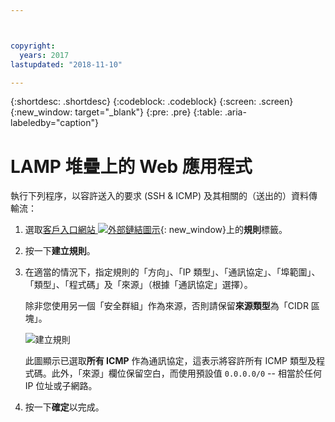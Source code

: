```yaml
---



copyright:
  years: 2017
lastupdated: "2018-11-10"

---
```


{:shortdesc: .shortdesc}
{:codeblock: .codeblock}
{:screen: .screen}
{:new_window: target="_blank"}
{:pre: .pre}
{:table: .aria-labeledby="caption"}

# LAMP 堆疊上的 Web 應用程式
執行下列程序，以容許送入的要求 (SSH & ICMP) 及其相關的（送出的）資料傳輸流：

1. 選取[客戶入口網站 ![外部鏈結圖示](../../icons/launch-glyph.svg "外部鏈結圖示")](https://control.softlayer.com/){: new_window}上的**規則**標籤。
2.	按一下**建立規則**。
3.	在適當的情況下，指定規則的「方向」、「IP 類型」、「通訊協定」、「埠範圍」、「類型」、「程式碼」及「來源」（根據「通訊協定」選擇）。 

	除非您使用另一個「安全群組」作為來源，否則請保留**來源類型**為「CIDR 區塊」。
	
	![建立規則](rule_sg.jpg)
	
	此圖顯示已選取**所有 ICMP** 作為通訊協定，這表示將容許所有 ICMP 類型及程式碼。此外，「來源」欄位保留空白，而使用預設值 `0.0.0.0/0` -- 相當於任何 IP 位址或子網路。

4.	按一下**確定**以完成。
